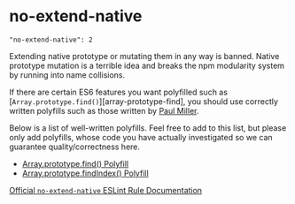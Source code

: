 # no-extend-native

    "no-extend-native": 2

Extending native prototype or mutating them in any way is banned. Native
prototype mutation is a terrible idea and breaks the npm modularity system
by running into name collisions.

If there are certain ES6 features you want polyfilled such as
[`Array.prototype.find()`][array-prototype-find], you should use
correctly written polyfills such as those written by
[Paul Miller][paulmillr]. 

Below is a list of well-written polyfills. Feel free to add to this list,
but please only add polyfills, whose code you have actually investigated
so we can guarantee quality/correctness here.

* [Array.prototype.find() Polyfill][array-prototype-find-polyfill]
* [Array.prototype.findIndex() Polyfill][array-prototype-find-index-polyfill]

[Official `no-extend-native` ESLint Rule Documentation][no-extend-native-docs]

[no-extend-native-docs]: https://github.com/eslint/eslint/blob/master/docs/rules/no-extend-native.md
[paulmillr]: https://github.com/paulmillr
[array-prototype-find-polyfill]: https://github.com/paulmillr/Array.prototype.find
[array-prototype-find-index-polyfill]: https://github.com/paulmillr/Array.prototype.findIndex
